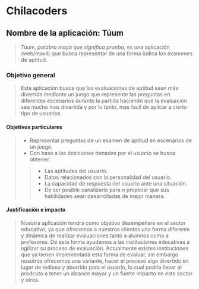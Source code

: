 # Chilacoders

## Nombre de la aplicación: Túum

> Túum, *palabra maya que significa prueba*, es una aplicación (web/movil) que busca representar de una forma l&uacute;dica los examenes de aptitud. 

### Objetivo general

> Esta aplicación busca que las evaluaciones de aptitud sean m&aacute;s divertida mediante un juego que represente las preguntas en diferentes escenarios durante la partida haciendo que la evaluaci&oacute;n sea mucho mas divertida y por lo tanto, mas facil de aplicar a cierto tipo de usuarios. 

#### Objetivos particulares

> - Representar preguntas de un examen de aptitud en escenarios de un juego.
> - Con base a las desiciones tomadas por el usuario se busca obtener:
>> - Las aptitudes del usuario.
>> - Datos relacionados con la personalidad del usuario.
>> - La capacidad de respuesta del usuario ante una situaci&oacute;n.
>> - De ser posible canalizarlo para o propiciar que sus habilidades sean desarrolladas de mejor manera.
 


#### Justificación e impacto 
> Nuestra aplicación tendrá como objetivo desempeñare en el sector educativo, ya que ofrecemos a nuestros clientes una forma diferente 
> y dinámica de realizar evaluaciones tanto a alumnos como a profesores. De esta forma ayudamos a las instituciones educativas a agilizar 
> su proceso de evaluación. 
> Actualmente existen instituciones que ya tienen implementada esta forma de evaluar, sin embargo nosotros ofrecemos una variante, hacer 
> el proceso algo divertido en lugar de tedioso y aburrido para el usuario, lo cual podría llevar al prodcuto a tener un alcance mayor y 
> un fuerte impacto en este sector y otros. 






